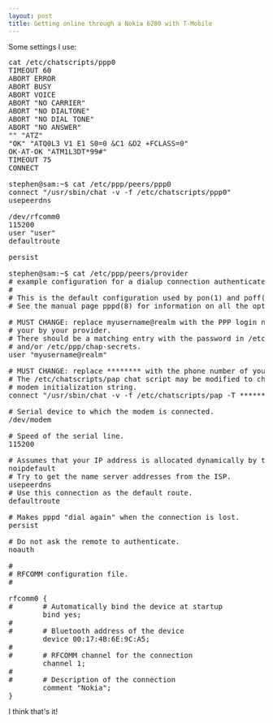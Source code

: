 ```yaml
---
layout: post
title: Getting online through a Nokia 6280 with T-Mobile
---
```

Some settings I use:
<pre>
cat /etc/chatscripts/ppp0
TIMEOUT 60 
ABORT ERROR 
ABORT BUSY 
ABORT VOICE 
ABORT "NO CARRIER" 
ABORT "NO DIALTONE" 
ABORT "NO DIAL TONE" 
ABORT "NO ANSWER" 
"" "ATZ" 
"OK" "ATQ0L3 V1 E1 S0=0 &C1 &D2 +FCLASS=0" 
OK-AT-OK "ATM1L3DT*99#" 
TIMEOUT 75 
CONNECT

stephen@sam:~$ cat /etc/ppp/peers/ppp0 
connect "/usr/sbin/chat -v -f /etc/chatscripts/ppp0"
usepeerdns

/dev/rfcomm0
115200
user "user"
defaultroute

persist

stephen@sam:~$ cat /etc/ppp/peers/provider 
# example configuration for a dialup connection authenticated with PAP or CHAP
#
# This is the default configuration used by pon(1) and poff(1).
# See the manual page pppd(8) for information on all the options.

# MUST CHANGE: replace myusername@realm with the PPP login name given to
# your by your provider.
# There should be a matching entry with the password in /etc/ppp/pap-secrets
# and/or /etc/ppp/chap-secrets.
user "myusername@realm"

# MUST CHANGE: replace ******** with the phone number of your provider.
# The /etc/chatscripts/pap chat script may be modified to change the
# modem initialization string.
connect "/usr/sbin/chat -v -f /etc/chatscripts/pap -T ********"

# Serial device to which the modem is connected.
/dev/modem

# Speed of the serial line.
115200

# Assumes that your IP address is allocated dynamically by the ISP.
noipdefault
# Try to get the name server addresses from the ISP.
usepeerdns
# Use this connection as the default route.
defaultroute

# Makes pppd "dial again" when the connection is lost.
persist

# Do not ask the remote to authenticate.
noauth

#
# RFCOMM configuration file.
#

rfcomm0 {
#       # Automatically bind the device at startup
        bind yes;
#
#       # Bluetooth address of the device
        device 00:17:4B:6E:9C:A5;
#
#       # RFCOMM channel for the connection
        channel 1;
#
#       # Description of the connection
        comment "Nokia";
}
</pre>

I think that's it!<div class="blogger-post-footer"><img width='1' height='1' src='https://blogger.googleusercontent.com/tracker/6550447907550133610-6123009818208735929?l=www.secomputing.co.uk' alt='' /></div>
